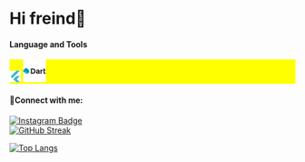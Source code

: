 
<h1>Hi freind👋</h1>
<h4>Language and Tools</h4>
<div style="background-color:yellow;width:70;height:25;">
   <img src="https://raw.githubusercontent.com/devicons/devicon/6910f0503efdd315c8f9b858234310c06e04d9c0/icons/flutter/flutter-plain.svg" title="Flutter" **alt="Flutter" width="20" height="20"/>
   <img src="https://raw.githubusercontent.com/devicons/devicon/6910f0503efdd315c8f9b858234310c06e04d9c0/icons/dart/dart-original-wordmark.svg" title="Dart" **alt="Dart" width="40" height="40"/>
</div>
<h4>🤝Connect with me:</h4>
<div>
<a href="">  <img src="https://img.shields.io/badge/Instagram-purple?style=for-the-badge&logo=instagram&logoColor=white" alt="Instagram Badge"/></a>
</div>
<a href="https://git.io/streak-stats"><img src="https://github-readme-streak-stats.herokuapp.com?user=HosseinMohammadiii&theme=dark" alt="GitHub Streak" /></a>

[![Top Langs](https://github-readme-stats.vercel.app/api/top-langs/?username=HosseinMohammadiii&layout=compact&theme=vision-friendly-dark)](https://github.com/anuraghazra/github-readme-stats)

